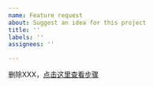 ```yaml
---
name: Feature request
about: Suggest an idea for this project
title: ''
labels: ''
assignees: ''

---
```


删除XXX，[点击这里查看步骤](URL)

